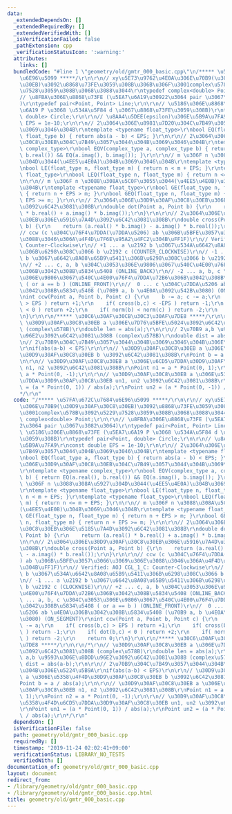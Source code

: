 ```yaml
---
data:
  _extendedDependsOn: []
  _extendedRequiredBy: []
  _extendedVerifiedWith: []
  _isVerificationFailed: false
  _pathExtension: cpp
  _verificationStatusIcon: ':warning:'
  attributes:
    links: []
  bundledCode: "#line 1 \"geometry/old/gmtr_000_basic.cpp\"\n/***** \u57FA\u672C\u7684\
    \u6E96\u5099 *****/\r\n\r\n// xy\u5E73\u9762\u4E0A\u306E\u70B9(\u30D9\u30AF\u30C8\
    \u30EB)\u3092\u8868\u73FE\u3059\u308B\u306B\u306F\u3001complex\u578B\u3092\u5229\
    \u7528\u3059\u308B\u3068\u3088\u3044\r\ntypedef complex<double> Point;\r\n\r\n\
    // \u8FBA\u306E\u8868\u73FE (\u5EA7\u6A19\u30922\u3064 pair \u3067\u3082\u3064\
    )\r\ntypedef pair<Point, Point> Line;\r\n\r\n// \u5186\u306E\u8868\u73FE (\u5EA7\
    \u6A19 P \u3068 \u534A\u5F84 d \u3067\u8868\u73FE\u3059\u308B)\r\ntypedef pair<Point,\
    \ double> Circle;\r\n\r\n// \u8AA4\u5DEE(epsilon)\u306E\u5B9A\u7FA9\r\nconst double\
    \ EPS = 1e-10;\r\n\r\n// 2\u3064\u306E\u8981\u7D20\u304C\u7B49\u3057\u3044\u304B\
    \u3069\u3046\u304B\r\ntemplate <typename float_type>\r\nbool EQ(float_type a,\
    \ float_type b) { return abs(a - b) < EPS; }\r\n\r\n// 2\u3064\u306E\u30D9\u30AF\
    \u30C8\u30EB\u304C\u7B49\u3057\u3044\u304B\u3069\u3046\u304B\r\ntemplate <typename\
    \ complex_type>\r\nbool EQV(complex_type a, complex_type b) { return EQ(a.real(),\
    \ b.real()) && EQ(a.imag(), b.imag()); }\r\n\r\n// m \u306F n \u3088\u308A\u5927\
    \u304D\u3044(\u4EE5\u4E0A)\u304B\u3069\u3046\u304B\r\ntemplate <typename float_type>\r\
    \nbool LE(float_type n, float_type m) { return n < m + EPS; }\r\ntemplate <typename\
    \ float_type>\r\nbool LEQ(float_type n, float_type m) { return n <= m + EPS; }\r\
    \n\r\n// m \u306F n \u3088\u308A\u5C0F\u3055\u3044(\u4EE5\u4E0B)\u304B\u3069\u3046\
    \u304B\r\ntemplate <typename float_type>\r\nbool GE(float_type n, float_type m)\
    \ { return n + EPS > m; }\r\nbool GEQ(float_type n, float_type m) { return n +\
    \ EPS >= m; }\r\n\r\n// 2\u3064\u306E\u30D9\u30AF\u30C8\u30EB\u306E\u5185\u7A4D\
    \u3092\u6C42\u3081\u308B\r\ndouble dot(Point a, Point b) {\r\n    return (a.real()\
    \ * b.real() + a.imag() * b.imag());\r\n}\r\n\r\n// 2\u3064\u306E\u30D9\u30AF\u30C8\
    \u30EB\u306E\u5916\u7A4D\u3092\u6C42\u3081\u308B\r\ndouble cross(Point a, Point\
    \ b) {\r\n    return (a.real() * b.imag() - a.imag() * b.real());\r\n}\r\n\r\n\
    // ccw (c \u304C\u76F4\u7DDA(\u7DDA\u5206) ab \u306B\u5BFE\u3057\u3066\u3069\u306E\
    \u3088\u3046\u306A\u4F4D\u7F6E\u95A2\u4FC2\u304B\uFF1F)\r\n// Verified: AOJ CGL_1_C:\
    \ Counter-Clockwise\r\n// +1 ... a \u2192 b \u3067\u534A\u6642\u8A08\u65B9\u5411\
    \u306B\u6298\u308C\u3066 b \u2192 c (COUNTER_CLOCKWISE)\r\n// -1 ... a \u2192\
    \ b \u3067\u6642\u8A08\u65B9\u5411\u306B\u6298\u308C\u3066 b \u2192 c (CLOCKWISE)\r\
    \n// +2 ... c, a, b \u304C\u3053\u306E\u9806\u3067\u540C\u4E00\u76F4\u7DDA\u72B6\
    \u306B\u3042\u308B\u5834\u5408 (ONLINE_BACK)\r\n// -2 ... a, b, c \u304C\u3053\
    \u306E\u9806\u3067\u540C\u4E00\u76F4\u7DDA\u72B6\u306B\u3042\u308B\u5834\u5408\
    \ ( or a == b ) (ONLINE_FRONT)\r\n//  0 ... c \u304C\u7DDA\u5206 ab \u4E0A\u306B\
    \u3042\u308B\u5834\u5408 (\u70B9 a, b \u4E0A\u3092\u542B\u3080) (ON_SEGMENT)\r\
    \nint ccw(Point a, Point b, Point c) {\r\n    b -= a; c -= a;\r\n    if( cross(b,c)\
    \ > EPS ) return +1;\r\n    if( cross(b,c) < -EPS ) return -1;\r\n    if( dot(b,c)\
    \ < 0 ) return +2;\r\n    if( norm(b) < norm(c) ) return -2;\r\n    return 0;\r\
    \n}\r\n\r\n/***** \u30C6\u30AF\u30CB\u30C3\u30AF\u7DE8 *****/\r\n\r\n/*\r\n//\
    \ \u30D9\u30AF\u30C8\u30EB a \u306E\u7D76\u5BFE\u5024\u3092\u6C42\u3081\u308B\
    \ (complex\u578B)\r\ndouble len = abs(a);\r\n\r\n// 2\u70B9 a,b \u9593\u306E\u8DDD\
    \u96E2\u3092\u6C42\u3081\u308B (complex\u578B)\r\ndouble dist = abs(a-b);\r\n\r\
    \n// 2\u70B9\u304C\u7B49\u3057\u3044\u304B\u3069\u3046\u304B\u306E\u5224\u5B9A\
    \r\nif(abs(a-b) < EPS)\r\n\r\n// \u30D9\u30AF\u30C8\u30EB a \u306E\u5358\u4F4D\
    \u30D9\u30AF\u30C8\u30EB b \u3092\u6C42\u3081\u308B\r\nPoint b = a / abs(a);\r\
    \n\r\n// \u30D9\u30AF\u30C8\u30EB a \u306E\u6CD5\u7DDA\u30D9\u30AF\u30C8\u30EB\
    \ n1, n2 \u3092\u6C42\u3081\u308B\r\nPoint n1 = a * Point(0, 1);\r\nPoint n2 =\
    \ a * Point(0, -1);\r\n\r\n// \u30D9\u30AF\u30C8\u30EB a \u306E\u5358\u4F4D\u6CD5\
    \u7DDA\u30D9\u30AF\u30C8\u30EB un1, un2 \u3092\u6C42\u3081\u308B\r\nPoint un1\
    \ = (a * Point(0, 1)) / abs(a);\r\nPoint un2 = (a * Point(0, -1)) / abs(a);\r\n\
    */\r\n"
  code: "/***** \u57FA\u672C\u7684\u6E96\u5099 *****/\r\n\r\n// xy\u5E73\u9762\u4E0A\
    \u306E\u70B9(\u30D9\u30AF\u30C8\u30EB)\u3092\u8868\u73FE\u3059\u308B\u306B\u306F\
    \u3001complex\u578B\u3092\u5229\u7528\u3059\u308B\u3068\u3088\u3044\r\ntypedef\
    \ complex<double> Point;\r\n\r\n// \u8FBA\u306E\u8868\u73FE (\u5EA7\u6A19\u3092\
    2\u3064 pair \u3067\u3082\u3064)\r\ntypedef pair<Point, Point> Line;\r\n\r\n//\
    \ \u5186\u306E\u8868\u73FE (\u5EA7\u6A19 P \u3068 \u534A\u5F84 d \u3067\u8868\u73FE\
    \u3059\u308B)\r\ntypedef pair<Point, double> Circle;\r\n\r\n// \u8AA4\u5DEE(epsilon)\u306E\
    \u5B9A\u7FA9\r\nconst double EPS = 1e-10;\r\n\r\n// 2\u3064\u306E\u8981\u7D20\u304C\
    \u7B49\u3057\u3044\u304B\u3069\u3046\u304B\r\ntemplate <typename float_type>\r\
    \nbool EQ(float_type a, float_type b) { return abs(a - b) < EPS; }\r\n\r\n// 2\u3064\
    \u306E\u30D9\u30AF\u30C8\u30EB\u304C\u7B49\u3057\u3044\u304B\u3069\u3046\u304B\
    \r\ntemplate <typename complex_type>\r\nbool EQV(complex_type a, complex_type\
    \ b) { return EQ(a.real(), b.real()) && EQ(a.imag(), b.imag()); }\r\n\r\n// m\
    \ \u306F n \u3088\u308A\u5927\u304D\u3044(\u4EE5\u4E0A)\u304B\u3069\u3046\u304B\
    \r\ntemplate <typename float_type>\r\nbool LE(float_type n, float_type m) { return\
    \ n < m + EPS; }\r\ntemplate <typename float_type>\r\nbool LEQ(float_type n, float_type\
    \ m) { return n <= m + EPS; }\r\n\r\n// m \u306F n \u3088\u308A\u5C0F\u3055\u3044\
    (\u4EE5\u4E0B)\u304B\u3069\u3046\u304B\r\ntemplate <typename float_type>\r\nbool\
    \ GE(float_type n, float_type m) { return n + EPS > m; }\r\nbool GEQ(float_type\
    \ n, float_type m) { return n + EPS >= m; }\r\n\r\n// 2\u3064\u306E\u30D9\u30AF\
    \u30C8\u30EB\u306E\u5185\u7A4D\u3092\u6C42\u3081\u308B\r\ndouble dot(Point a,\
    \ Point b) {\r\n    return (a.real() * b.real() + a.imag() * b.imag());\r\n}\r\
    \n\r\n// 2\u3064\u306E\u30D9\u30AF\u30C8\u30EB\u306E\u5916\u7A4D\u3092\u6C42\u3081\
    \u308B\r\ndouble cross(Point a, Point b) {\r\n    return (a.real() * b.imag()\
    \ - a.imag() * b.real());\r\n}\r\n\r\n// ccw (c \u304C\u76F4\u7DDA(\u7DDA\u5206\
    ) ab \u306B\u5BFE\u3057\u3066\u3069\u306E\u3088\u3046\u306A\u4F4D\u7F6E\u95A2\u4FC2\
    \u304B\uFF1F)\r\n// Verified: AOJ CGL_1_C: Counter-Clockwise\r\n// +1 ... a \u2192\
    \ b \u3067\u534A\u6642\u8A08\u65B9\u5411\u306B\u6298\u308C\u3066 b \u2192 c (COUNTER_CLOCKWISE)\r\
    \n// -1 ... a \u2192 b \u3067\u6642\u8A08\u65B9\u5411\u306B\u6298\u308C\u3066\
    \ b \u2192 c (CLOCKWISE)\r\n// +2 ... c, a, b \u304C\u3053\u306E\u9806\u3067\u540C\
    \u4E00\u76F4\u7DDA\u72B6\u306B\u3042\u308B\u5834\u5408 (ONLINE_BACK)\r\n// -2\
    \ ... a, b, c \u304C\u3053\u306E\u9806\u3067\u540C\u4E00\u76F4\u7DDA\u72B6\u306B\
    \u3042\u308B\u5834\u5408 ( or a == b ) (ONLINE_FRONT)\r\n//  0 ... c \u304C\u7DDA\
    \u5206 ab \u4E0A\u306B\u3042\u308B\u5834\u5408 (\u70B9 a, b \u4E0A\u3092\u542B\
    \u3080) (ON_SEGMENT)\r\nint ccw(Point a, Point b, Point c) {\r\n    b -= a; c\
    \ -= a;\r\n    if( cross(b,c) > EPS ) return +1;\r\n    if( cross(b,c) < -EPS\
    \ ) return -1;\r\n    if( dot(b,c) < 0 ) return +2;\r\n    if( norm(b) < norm(c)\
    \ ) return -2;\r\n    return 0;\r\n}\r\n\r\n/***** \u30C6\u30AF\u30CB\u30C3\u30AF\
    \u7DE8 *****/\r\n\r\n/*\r\n// \u30D9\u30AF\u30C8\u30EB a \u306E\u7D76\u5BFE\u5024\
    \u3092\u6C42\u3081\u308B (complex\u578B)\r\ndouble len = abs(a);\r\n\r\n// 2\u70B9\
    \ a,b \u9593\u306E\u8DDD\u96E2\u3092\u6C42\u3081\u308B (complex\u578B)\r\ndouble\
    \ dist = abs(a-b);\r\n\r\n// 2\u70B9\u304C\u7B49\u3057\u3044\u304B\u3069\u3046\
    \u304B\u306E\u5224\u5B9A\r\nif(abs(a-b) < EPS)\r\n\r\n// \u30D9\u30AF\u30C8\u30EB\
    \ a \u306E\u5358\u4F4D\u30D9\u30AF\u30C8\u30EB b \u3092\u6C42\u3081\u308B\r\n\
    Point b = a / abs(a);\r\n\r\n// \u30D9\u30AF\u30C8\u30EB a \u306E\u6CD5\u7DDA\u30D9\
    \u30AF\u30C8\u30EB n1, n2 \u3092\u6C42\u3081\u308B\r\nPoint n1 = a * Point(0,\
    \ 1);\r\nPoint n2 = a * Point(0, -1);\r\n\r\n// \u30D9\u30AF\u30C8\u30EB a \u306E\
    \u5358\u4F4D\u6CD5\u7DDA\u30D9\u30AF\u30C8\u30EB un1, un2 \u3092\u6C42\u3081\u308B\
    \r\nPoint un1 = (a * Point(0, 1)) / abs(a);\r\nPoint un2 = (a * Point(0, -1))\
    \ / abs(a);\r\n*/\r\n"
  dependsOn: []
  isVerificationFile: false
  path: geometry/old/gmtr_000_basic.cpp
  requiredBy: []
  timestamp: '2019-11-24 02:02:41+09:00'
  verificationStatus: LIBRARY_NO_TESTS
  verifiedWith: []
documentation_of: geometry/old/gmtr_000_basic.cpp
layout: document
redirect_from:
- /library/geometry/old/gmtr_000_basic.cpp
- /library/geometry/old/gmtr_000_basic.cpp.html
title: geometry/old/gmtr_000_basic.cpp
---
```

